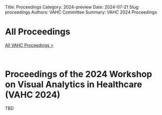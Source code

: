 Title: Proceedings
Category: 2024-preview
Date: 2024-07-21
Slug: proceedings
Authors: VAHC Committee
Summary: VAHC 2024 Proceedings

# All Proceedings

[All VAHC Proceedings >](../page/all-proceedings.html)
<p>&nbsp;</p>

# Proceedings of the 2024 Workshop on Visual Analytics in Healthcare (VAHC 2024)

TBD